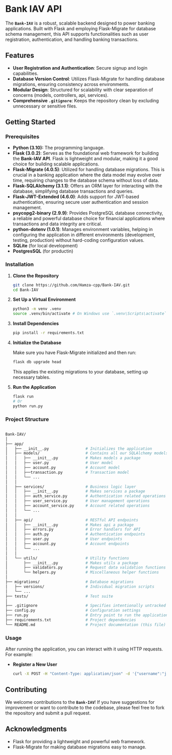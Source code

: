 # Bank IAV API

The **`Bank-IAV`** is a robust, scalable backend designed to power banking applications. Built with Flask and employing Flask-Migrate for database schema management, this API supports functionalities such as user registration, authentication, and handling banking transactions.

## **Features**

- **User Registration and Authentication**: Secure signup and login capabilities.
- **Database Version Control**: Utilizes Flask-Migrate for handling database migrations, ensuring consistency across environments.
- **Modular Design**: Structured for scalability with clear separation of concerns (models, controllers, api, services).
- **Comprehensive `.gitignore`**: Keeps the repository clean by excluding unnecessary or sensitive files.

## **Getting Started**

### **Prerequisites**

- **Python (3.10):** The programming language.
- **Flask (3.0.2)**: Serves as the foundational web framework for building the **Bank-IAV API**. Flask is lightweight and modular, making it a good choice for building scalable applications.
- **Flask-Migrate (4.0.5)**: Utilized for handling database migrations. This is crucial in a banking application where the data model may evolve over time, requiring changes to the database schema without loss of data.
- **Flask-SQLAlchemy (3.1.1)**: Offers an ORM layer for interacting with the database, simplifying database transactions and queries.
- **Flask-JWT-Extended (4.6.0)**: Adds support for JWT-based authentication, ensuring secure user authentication and session management.
- **psycopg2-binary (2.9.9)**: Provides PostgreSQL database connectivity, a reliable and powerful database choice for financial applications where transactions and data integrity are critical.
- **python-dotenv (1.0.1)**: Manages environment variables, helping in configuring the application in different environments (development, testing, production) without hard-coding configuration values.
- **SQLite** (for local development)
- **PostgresSQL** (for productin)

### **Installation**

1. **Clone the Repository**

    ```bash
    git clone https://github.com/Hamza-cpp/Bank-IAV.git
    cd Bank-IAV
    ```

2. **Set Up a Virtual Environment**

    ```bash
    python3 -m venv .venv
    source .venv/bin/activate # On Windows use `.venv\Scripts\activate`
    ```

3. **Install Dependencies**

    ```bash
    pip install -r requirements.txt
    ```

4. **Initialize the Database**

    Make sure you have Flask-Migrate initialized and then run:

    ```bash
    flask db upgrade head
    ```

    This applies the existing migrations to your database, setting up necessary tables.

5. **Run the Application**

    ```bash
    flask run
    # Or
    python run.py
    ```

### **Project Structure**

```bash

Bank-IAV/
│
├── app/
│   ├── __init__.py                # Initializes the application
│   ├── models/                    # Contains all our SQLAlchemy models
│   │   ├── __init__.py            # Makes models a package
│   │   ├── user.py                # User model
│   │   ├── account.py             # Account model
│   │   ├──transaction.py          # Transaction model
│   │   └── ...
│   │
│   ├── services/                  # Business logic layer
│   │   ├── __init__.py            # Makes services a package
│   │   ├── auth_service.py        # Authentication related operations
│   │   ├── user_service.py        # User management operations
│   │   ├── account_service.py     # Account related operations
│   │   └── ...
│   │
│   ├── api/                       # RESTful API endpoints
│   │   ├── __init__.py            # Makes api a package
│   │   ├── errors.py              # Error handlers for API
│   │   ├── auth.py                # Authentication endpoints
│   │   ├── user.py                # User endpoints
│   │   ├── account.py             # Account endpoints
│   │   └── ...
│   │
│   └── utils/                     # Utility functions
│       ├── __init__.py            # Makes utils a package
│       ├── validators.py          # Request data validation functions
│       └── helpers.py             # Miscellaneous helper functions
│ 
├── migrations/                    # Database migrations
│   ├── versions/                  # Individual migration scripts
│   └── ...
├── tests/                         # Test suite
│
├── .gitignore                     # Specifies intentionally untracked files to ignore
├── config.py                      # Configuration settings
├── run.py                         # Entry point to run the application
├── requirements.txt               # Project dependencies
└── README.md                      # Project documentation (this file)
```

### **Usage**

After running the application, you can interact with it using HTTP requests. For example:

- **Register a New User**

    ```bash
    curl -X POST -H "Content-Type: application/json" -d '{"username":"john_doe", "email":"john@example.com", "password":"123456"}' http://127.0.0.1:5000/auth/register
    ```

## **Contributing**

We welcome contributions to the **`Bank-IAV`**! If you have suggestions for improvement or want to contribute to the codebase, please feel free to fork the repository and submit a pull request.

## **Acknowledgments**

- Flask for providing a lightweight and powerful web framework.
- Flask-Migrate for making database migrations easy to manage.
